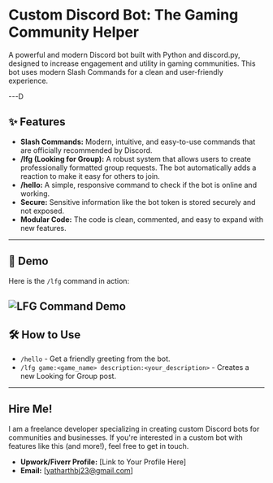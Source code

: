 # Custom Discord Bot: The Gaming Community Helper

A powerful and modern Discord bot built with Python and discord.py, designed to increase engagement and utility in gaming communities. This bot uses modern Slash Commands for a clean and user-friendly experience.

---D

## ✨ Features

* **Slash Commands:** Modern, intuitive, and easy-to-use commands that are officially recommended by Discord.
* **/lfg (Looking for Group):** A robust system that allows users to create professionally formatted group requests. The bot automatically adds a reaction to make it easy for others to join.
* **/hello:** A simple, responsive command to check if the bot is online and working.
* **Secure:** Sensitive information like the bot token is stored securely and not exposed.
* **Modular Code:** The code is clean, commented, and easy to expand with new features.

---

## 🚀 Demo

Here is the `/lfg` command in action:

![LFG Command Demo](https://github.com/user-attachments/assets/e0b0813c-fe6a-445f-8222-12f267a837a5)
---

## 🛠️ How to Use

* `/hello` - Get a friendly greeting from the bot.
* `/lfg game:<game_name> description:<your_description>` - Creates a new Looking for Group post.

---

##  Hire Me!

I am a freelance developer specializing in creating custom Discord bots for communities and businesses. If you're interested in a custom bot with features like this (and more!), feel free to get in touch.

* **Upwork/Fiverr Profile:** [Link to Your Profile Here]
* **Email:** [yatharthbj23@gmail.com]
